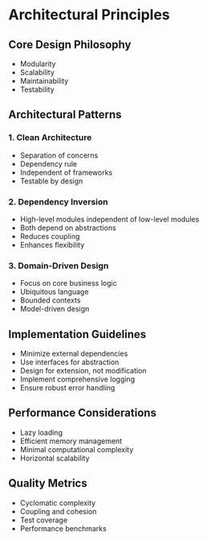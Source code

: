 # Architectural Principles

## Core Design Philosophy
- Modularity
- Scalability
- Maintainability
- Testability

## Architectural Patterns
### 1. Clean Architecture
- Separation of concerns
- Dependency rule
- Independent of frameworks
- Testable by design

### 2. Dependency Inversion
- High-level modules independent of low-level modules
- Both depend on abstractions
- Reduces coupling
- Enhances flexibility

### 3. Domain-Driven Design
- Focus on core business logic
- Ubiquitous language
- Bounded contexts
- Model-driven design

## Implementation Guidelines
- Minimize external dependencies
- Use interfaces for abstraction
- Design for extension, not modification
- Implement comprehensive logging
- Ensure robust error handling

## Performance Considerations
- Lazy loading
- Efficient memory management
- Minimal computational complexity
- Horizontal scalability

## Quality Metrics
- Cyclomatic complexity
- Coupling and cohesion
- Test coverage
- Performance benchmarks
